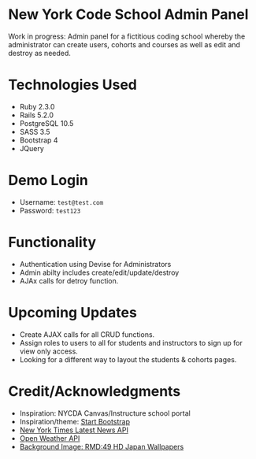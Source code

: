 # New York Code School Admin Panel
Work in progress: Admin panel for a fictitious coding school whereby the administrator can create users, cohorts and courses as well as edit and destroy as needed.

# Technologies Used
- Ruby 2.3.0
- Rails 5.2.0
- PostgreSQL 10.5
- SASS 3.5
- Bootstrap 4
- JQuery 

# Demo Login
- Username: `test@test.com`
- Password: `test123`

# Functionality
- Authentication using Devise for Administrators 
- Admin abilty includes create/edit/update/destroy 
- AJAx calls for detroy function.

# Upcoming Updates
- Create AJAX calls for all CRUD functions.
- Assign roles to users to all for students and instructors to sign up for view only access.
- Looking for a different way to layout the students & cohorts pages.

# Credit/Acknowledgments
- Inspiration: NYCDA Canvas/Instructure school portal
- Inspiration/theme: [Start Bootstrap](https://github.com/BlackrockDigital/startbootstrap-sb-admin)
- [New York Times Latest News API](https://developer.nytimes.com/)
- [Open Weather API](https://openweathermap.org/api)
- [Background Image: RMD:49 HD Japan Wallpapers](http://www.guoguiyan.com/japan-wallpapers/68524797.html)
